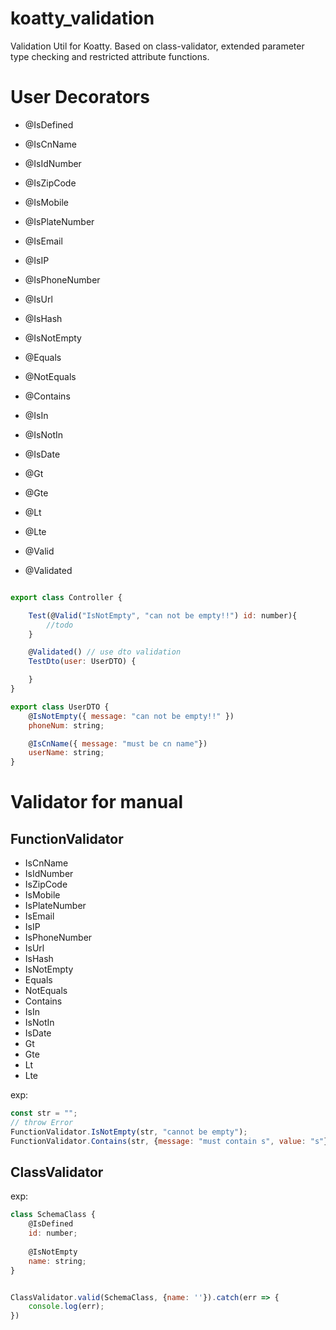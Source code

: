 # koatty_validation
Validation Util for Koatty. Based on class-validator, extended parameter type checking and restricted attribute functions.


# User Decorators

* @IsDefined
* @IsCnName
* @IsIdNumber
* @IsZipCode
* @IsMobile
* @IsPlateNumber
* @IsEmail
* @IsIP
* @IsPhoneNumber
* @IsUrl
* @IsHash
* @IsNotEmpty
* @Equals
* @NotEquals
* @Contains
* @IsIn
* @IsNotIn
* @IsDate
* @Gt
* @Gte
* @Lt
* @Lte
  
* @Valid
* @Validated



```js

export class Controller {

    Test(@Valid("IsNotEmpty", "can not be empty!!") id: number){
        //todo
    }

    @Validated() // use dto validation
    TestDto(user: UserDTO) {

    }
}

export class UserDTO {
    @IsNotEmpty({ message: "can not be empty!!" })
    phoneNum: string;

    @IsCnName({ message: "must be cn name"})
    userName: string;
}

```

# Validator for manual

## FunctionValidator

* IsCnName
* IsIdNumber
* IsZipCode
* IsMobile
* IsPlateNumber
* IsEmail
* IsIP
* IsPhoneNumber
* IsUrl
* IsHash
* IsNotEmpty
* Equals
* NotEquals
* Contains
* IsIn
* IsNotIn
* IsDate
* Gt
* Gte
* Lt
* Lte

exp:

```js
const str = "";
// throw Error
FunctionValidator.IsNotEmpty(str, "cannot be empty");
FunctionValidator.Contains(str, {message: "must contain s", value: "s"});
```

## ClassValidator

exp:

```js
class SchemaClass {
    @IsDefined
    id: number;
    
    @IsNotEmpty
    name: string;
}


ClassValidator.valid(SchemaClass, {name: ''}).catch(err => {
    console.log(err);
})
```

